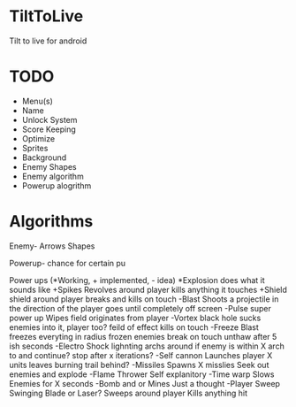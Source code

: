 TiltToLive
==========

Tilt to live for android


TODO
====
* Menu(s)
* Name
* Unlock System
* Score Keeping
* Optimize
* Sprites
* Background
* Enemy Shapes
* Enemy algorithm
* Powerup alogrithm


Algorithms
==========

Enemy-
	Arrows
	Shapes
	

Powerup-
	chance for certain pu


Power ups
(*Working, + implemented, - idea)
*Explosion
	does what it sounds like
+Spikes
	Revolves around player
	kills anything it touches
+Shield
	shield around player
	breaks and kills on touch
-Blast
	Shoots a projectile in the direction of the player
	goes until completely off screen
-Pulse
	super power up
	Wipes field
	originates from player
-Vortex
	black hole
	sucks enemies into it, player too?
	feild of effect
	kills on touch
-Freeze Blast
	freezes everyting in radius
	frozen enemies break on touch
	unthaw after 5 ish seconds
-Electro Shock
	lighnting archs around
	if enemy is within X arch to and continue?
	stop after x iterations?
-Self cannon
	Launches player X units
	leaves burning trail behind?
-Missiles
	Spawns X misslies
	Seek out enemies and explode
-Flame Thrower
	Self explanitory
-Time warp
	Slows Enemies for X seconds
-Bomb and or Mines
	Just a thought
-Player Sweep
	Swinging Blade or Laser?
	Sweeps around player
	Kills anything hit
